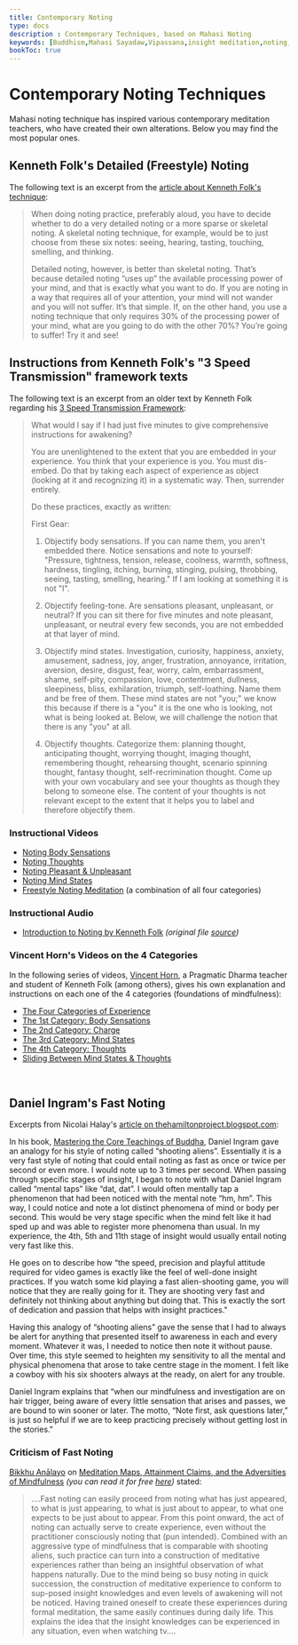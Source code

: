 ```yaml
---
title: Contemporary Noting
type: docs
description : Contemporary Techniques, based on Mahasi Noting
keywords: [Buddhism,Mahasi Sayadaw,Vipassana,insight meditation,noting,freestyle noting, Kenneth Folk, Vincent Horn, Daniel Ingram, fast noting, freestyle noting] 
bookToc: true
---
```


# Contemporary Noting Techniques

Mahasi noting technique has inspired various contemporary meditation teachers, who have created their own alterations. Below you may find the most popular ones.

## Kenneth Folk's Detailed (Freestyle) Noting

The following text is an excerpt from the [article about Kenneth Folk's technique](http://kennethfolkdharma.com/2016/08/detailed-noting-is-better/):

> When doing noting practice, preferably aloud, you have to decide whether to do a very detailed noting or a more sparse or skeletal noting. A skeletal noting technique, for example, would be to just choose from these six notes: seeing, hearing, tasting, touching, smelling, and thinking.
> 
> Detailed noting, however, is better than skeletal noting. That’s because detailed noting “uses up” the available processing power of your mind, and that is exactly what you want to do. If you are noting in a way that requires all of your attention, your mind will not wander and you will not suffer. It’s that simple. If, on the other hand, you use a noting technique that only requires 30% of the processing power of your mind, what are you going to do with the other 70%? You’re going to suffer! Try it and see!


## Instructions from Kenneth Folk's "3 Speed Transmission" framework texts

The following text is an excerpt from an older text by Kenneth Folk regarding his [3 Speed Transmission Framework](https://github.com/atrahhdis/kf3st):


> What would I say if I had just five minutes to give comprehensive instructions for awakening?
> 
> You are unenlightened to the extent that you are embedded in your experience. You think that your experience is you. You must dis-embed. Do that by taking each aspect of experience as object (looking at it and recognizing it) in a systematic way. Then, surrender entirely.
> 
> Do these practices, exactly as written:
> 
> First Gear:
> 
> 1. Objectify body sensations. If you can name them, you aren't embedded there. Notice sensations and note to yourself: "Pressure, tightness, tension, release, coolness, warmth, softness, hardness, tingling, itching, burning, stinging, pulsing, throbbing, seeing, tasting, smelling, hearing." If I am looking at something it is not "I".
> 
> 2. Objectify feeling-tone. Are sensations pleasant, unpleasant, or neutral? If you can sit there for five minutes and note pleasant, unpleasant, or neutral every few seconds, you are not embedded at that layer of mind.
> 
> 3. Objectify mind states. Investigation, curiosity, happiness, anxiety, amusement, sadness, joy, anger, frustration, annoyance, irritation, aversion, desire, disgust, fear, worry, calm, embarrassment, shame, self-pity, compassion, love, contentment, dullness, sleepiness, bliss, exhilaration, triumph, self-loathing. Name them and be free of them. These mind states are not "you;" we know this because if there is a "you" it is the one who is looking, not what is being looked at. Below, we will challenge the notion that there is any "you" at all.
> 
> 4. Objectify thoughts. Categorize them: planning thought, anticipating thought, worrying thought, imaging thought, remembering thought, rehearsing thought, scenario spinning thought, fantasy thought, self-recrimination thought. Come up with your own vocabulary and see your thoughts as though they belong to someone else. The content of your thoughts is not relevant except to the extent that it helps you to label and therefore objectify them.
> 


### Instructional Videos

- [Noting Body Sensations](https://www.youtube.com/watch?v=BgBAIHoc69s)
- [Noting Thoughts](https://www.youtube.com/watch?v=0B_Jdu8k-OE)
- [Noting Pleasant & Unpleasant](https://www.youtube.com/watch?v=Jib-fuJOvYo)
- [Noting Mind States](https://www.youtube.com/watch?v=TvXij9B5xoQ)
- [Freestyle Noting Meditation](https://www.youtube.com/watch?v=0-58IoZMNss) (a combination of all four categories)

### Instructional Audio

- [Introduction to Noting by Kenneth Folk](https://mahasivipassana.com/downloads/audio/kenneth-folk-noting.mp3) *(original file [source](https://ericgatleymeditation.blogspot.com/2016/01/vipassana-or-insight-meditation-mahasi.html))*


### Vincent Horn's Videos on the 4 Categories

In the following series of videos, [Vincent Horn](http://www.vincehorn.space/), a Pragmatic Dharma teacher and student of Kenneth Folk (among others), gives his own explanation and instructions on each one of the 4 categories (foundations of mindfulness):

- [The Four Categories of Experience](https://www.youtube.com/watch?v=hgTzOAl94IM)
- [The 1st Category: Body Sensations](https://www.youtube.com/watch?v=qrUtjwU-A6E)
- [The 2nd Category: Charge](https://www.youtube.com/watch?v=5xrkxSMxiUE)
- [The 3rd Category: Mind States](https://www.youtube.com/watch?v=Ieh0QXYMvwI)
- [The 4th Category: Thoughts](https://www.youtube.com/watch?v=qe_j_2HA61E)
- [Sliding Between Mind States & Thoughts](https://www.youtube.com/watch?v=KnCNxKJKvQY)


&nbsp;
## Daniel Ingram's Fast Noting

Excerpts from Nicolai Halay's [article on thehamiltonproject.blogspot.com](https://thehamiltonproject.blogspot.com/p/contact-details.html):

In his book, [Mastering the Core Teachings of Buddha](https://www.mctb.org/mctb2/table-of-contents), Daniel Ingram gave an analogy for his style of noting called “shooting aliens”. Essentially it is a very fast style of noting that could entail noting as fast as once or twice per second or even more. I would note up to 3 times per second. When passing through specific stages of insight, I began to note with what Daniel Ingram called “mental taps” like “dat, dat”. I would often mentally tap a phenomenon that had been noticed with the mental note “hm, hm”. This way, I could notice and note a lot distinct phenomena of mind or body per second. This would be very stage specific when the mind felt like it had sped up and was able to register more phenomena than usual. In my experience, the 4th, 5th and 11th stage of insight would usually entail noting very fast like this.

He goes on to describe how “the speed, precision and playful attitude required for video games is exactly like the feel of well-done insight practices. If you watch some kid playing a fast alien-shooting game, you will notice that they are really going for it. They are shooting very fast and definitely not thinking about anything but doing that. This is exactly the sort of dedication and passion that helps with insight practices." 

Having this analogy of “shooting aliens” gave the sense that I had to always be alert for anything that presented itself to awareness in each and every moment. Whatever it was, I needed to notice then note it without pause. Over time, this style seemed to heighten my sensitivity to all the mental and physical phenomena that arose to take centre stage in the moment. I felt like a cowboy with his six shooters always at the ready, on alert for any trouble. 

Daniel Ingram explains that “when our mindfulness and investigation are on hair trigger, being aware of every little sensation that arises and passes, we are bound to win sooner or later. The motto, “Note first, ask questions later,” is just so helpful if we are to keep practicing precisely without getting lost in the stories."

### Criticism of Fast Noting

[Bikkhu Anālayo](https://en.wikipedia.org/wiki/Bhikkhu_Analayo) on [Meditation Maps, Attainment Claims, and the Adversities of Mindfulness](https://link.springer.com/article/10.1007/s12671-020-01389-4) *(you can read it for free [here](https://link.springer.com/epdf/10.1007/s12671-020-01389-4?sharing_token=QU2HkVicBePIf9enJ0tt5_e4RwlQNchNByi7wbcMAY47x1VhedA-AEnhCxOme0OeovhpGnOC3knuIuO6FN8vuUli00-N35lT8UKCMzDL77uziXm-hXd-UkXpkfeORz7yEWmycgculmjmMmv6FwsSlg2Rxwzi6xev4h5zLjcNUXY%3D))* stated:

> ....Fast noting can easily proceed from noting what has just appeared, to what is just appearing, to what is just about to appear, to what one expects to be just about to appear. From this point onward, the act of noting can actually serve to create experience, even without the practitioner consciously noting that (pun intended). Combined with an aggressive type of mindfulness that is comparable with shooting aliens, such practice can turn into a construction of meditative experiences rather than being an insightful observation of what happens naturally. Due to the mind being so busy noting in quick succession, the construction of meditative experience to conform to sup-posed insight knowledges and even levels of awakening will not be noticed. Having trained oneself to create these experiences during formal meditation, the same easily continues during daily life. This explains the idea that the insight knowledges can be experienced in any situation, even when watching tv....